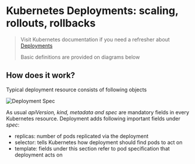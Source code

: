 # Kubernetes Deployments: scaling, rollouts, rollbacks

> Visit Kubernetes documentation if you need a refresher about [Deployments](https://kubernetes.io/docs/concepts/workloads/controllers/deployment/)
>
> Basic definitions are provided on diagrams below

## How does it work?

Typical deployment resource consists of following objects

![Deployment Spec](http://www.plantuml.com/plantuml/proxy?cache=yes&src=https://raw.githubusercontent.com/Piotr1215/dca-prep-kit/master/diagrams/k8s-deployment-spec.puml&fmt=png)

As usual *apiVersion, kind, metadata and spec* are mandatory fields in every Kubernetes resource. Deployment adds following important fields under *spec*:

- replicas: number of pods replicated via the deployment
- selector: tells Kubernetes how deployment should find pods to act on
- template: fields under this section refer to pod specification that deployment acts on